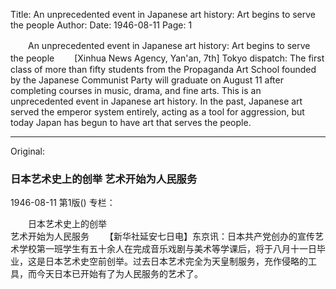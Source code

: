 Title: An unprecedented event in Japanese art history: Art begins to serve the people
Author: 
Date: 1946-08-11
Page: 1

　　An unprecedented event in Japanese art history:
    Art begins to serve the people
　　[Xinhua News Agency, Yan'an, 7th] Tokyo dispatch: The first class of more than fifty students from the Propaganda Art School founded by the Japanese Communist Party will graduate on August 11 after completing courses in music, drama, and fine arts. This is an unprecedented event in Japanese art history. In the past, Japanese art served the emperor system entirely, acting as a tool for aggression, but today Japan has begun to have art that serves the people.



<hr /> 

Original: 


### 日本艺术史上的创举  艺术开始为人民服务

1946-08-11
第1版()
专栏：

　　日本艺术史上的创举  
    艺术开始为人民服务
　　【新华社延安七日电】东京讯：日本共产党创办的宣传艺术学校第一班学生有五十余人在完成音乐戏剧与美术等学课后，将于八月十一日毕业，这是日本艺术史空前创举。过去日本艺术完全为天皇制服务，充作侵略的工具，而今天日本已开始有了为人民服务的艺术了。
